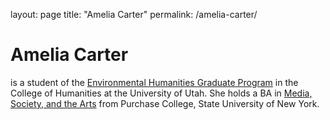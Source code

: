 layout: page
title: "Amelia Carter"
permalink: /amelia-carter/

# Amelia Carter
is a student of the [Environmental Humanities Graduate Program](https://environmental-humanities.utah.edu/directory/students.php#modal-carter) in the College of Humanities at the University of Utah. She holds a BA in [Media, Society, and the Arts](https://www.purchase.edu/academics/school-of-film-and-media-studies/awards/) from Purchase College, State University of New York.

